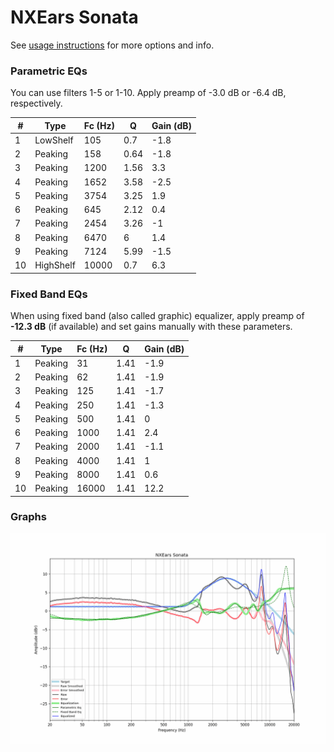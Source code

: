 # NXEars Sonata
See [usage instructions](https://github.com/jaakkopasanen/AutoEq#usage) for more options and info.

### Parametric EQs
You can use filters 1-5 or 1-10. Apply preamp of -3.0 dB or -6.4 dB, respectively.

|   # | Type      |   Fc (Hz) |    Q |   Gain (dB) |
|-----|-----------|-----------|------|-------------|
|   1 | LowShelf  |       105 | 0.7  |        -1.8 |
|   2 | Peaking   |       158 | 0.64 |        -1.8 |
|   3 | Peaking   |      1200 | 1.56 |         3.3 |
|   4 | Peaking   |      1652 | 3.58 |        -2.5 |
|   5 | Peaking   |      3754 | 3.25 |         1.9 |
|   6 | Peaking   |       645 | 2.12 |         0.4 |
|   7 | Peaking   |      2454 | 3.26 |        -1   |
|   8 | Peaking   |      6470 | 6    |         1.4 |
|   9 | Peaking   |      7124 | 5.99 |        -1.5 |
|  10 | HighShelf |     10000 | 0.7  |         6.3 |

### Fixed Band EQs
When using fixed band (also called graphic) equalizer, apply preamp of **-12.3 dB** (if available) and set gains manually with these parameters.

|   # | Type    |   Fc (Hz) |    Q |   Gain (dB) |
|-----|---------|-----------|------|-------------|
|   1 | Peaking |        31 | 1.41 |        -1.9 |
|   2 | Peaking |        62 | 1.41 |        -1.9 |
|   3 | Peaking |       125 | 1.41 |        -1.7 |
|   4 | Peaking |       250 | 1.41 |        -1.3 |
|   5 | Peaking |       500 | 1.41 |         0   |
|   6 | Peaking |      1000 | 1.41 |         2.4 |
|   7 | Peaking |      2000 | 1.41 |        -1.1 |
|   8 | Peaking |      4000 | 1.41 |         1   |
|   9 | Peaking |      8000 | 1.41 |         0.6 |
|  10 | Peaking |     16000 | 1.41 |        12.2 |

### Graphs
![](./NXEars%20Sonata.png)
